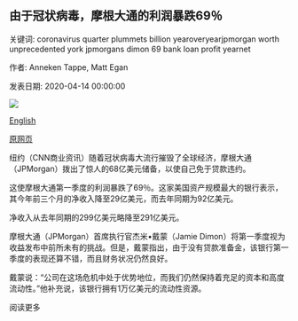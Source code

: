 ## 由于冠状病毒，摩根大通的利润暴跌69％

关键词: coronavirus quarter plummets billion yearoveryearjpmorgan worth unprecedented york jpmorgans dimon 69 bank loan profit yearnet

作者: Anneken Tappe, Matt Egan

发表日期: 2020-04-14 00:00:00

![](https://cdn.cnn.com/cnnnext/dam/assets/200413144118-jamie-dimon-jp-morgan-0711-file-super-tease.jpg)

[English](JPMorgan%27s%20profit%20plummets%2069%25%20because%20of%20coronavirus.md)

[原网页](https://edition.cnn.com/2020/04/14/investing/jpmorgan-earnings-coronavirus/index.html)

纽约（CNN商业资讯）随着冠状病毒大流行摧毁了全球经济，摩根大通（JPMorgan）拨出了惊人的68亿美元储备，以使自己免于贷款违约。

这使摩根大通第一季度的利润暴跌了69％。这家美国资产规模最大的银行表示，其今年前三个月的净收入降至29亿美元，而去年同期为92亿美元。

净收入从去年同期的299亿美元略降至291亿美元。

摩根大通（JPMorgan）首席执行官杰米•戴蒙（Jamie Dimon）将第一季度视为收益发布中前所未有的挑战。但是，戴蒙指出，由于没有贷款准备金，该银行第一季度的表现还算不错，而且财务状况仍然良好。

戴蒙说：“公司在这场危机中处于优势地位，而我们仍然保持着充足的资本和高度流动性。”他补充说，该银行拥有1万亿美元的流动性资源。

阅读更多